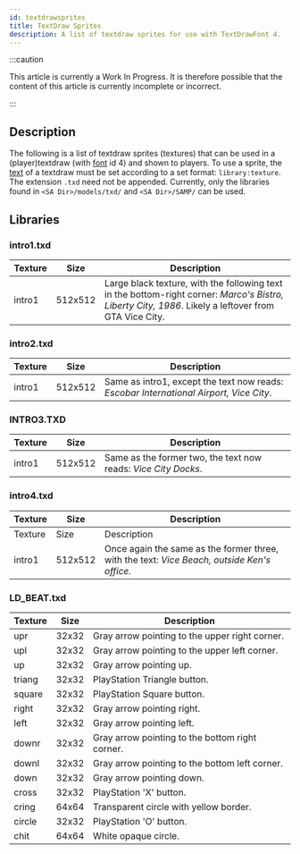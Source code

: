 ```yaml
---
id: textdrawsprites
title: TextDraw Sprites
description: A list of textdraw sprites for use with TextDrawFont 4.
---
```


:::caution

This article is currently a Work In Progress. It is therefore possible that the content of this article is currently incomplete or incorrect.

:::

## Description

The following is a list of textdraw sprites (textures) that can be used in a (player)textdraw (with [font](../functions/TextDrawFont) id 4) and shown to players. To use a sprite, the [text](../functions/TextDrawCreate) of a textdraw must be set according to a set format: `library:texture`. The extension `.txd` need not be appended. Currently, only the libraries found in `<SA Dir>/models/txd/` and `<SA Dir>/SAMP/` can be used.

## Libraries

### intro1.txd

| Texture | Size | Description |
| --- | --- | --- |
| intro1 | 512x512 | Large black texture, with the following text in the bottom-right corner: _Marco's Bistro, Liberty City, 1986_. Likely a leftover from GTA Vice City. |

### intro2.txd

| Texture | Size | Description |
| --- | --- | --- |
| intro1 | 512x512 | Same as intro1, except the text now reads: _Escobar International Airport, Vice City_. |

### INTRO3.TXD

| Texture | Size | Description |
| --- | --- | --- |
| intro1 | 512x512 | Same as the former two, the text now reads: _Vice City Docks_. |

### intro4.txd

| Texture | Size | Description |
| --- | --- | --- |
| Texture | Size | Description |
| intro1 | 512x512 | Once again the same as the former three, with the text: _Vice Beach, outside Ken's office._ |

### LD_BEAT.txd

| Texture | Size  | Description                                     |
| ------- | ----- | ----------------------------------------------- |
| upr     | 32x32 | Gray arrow pointing to the upper right corner.  |
| upl     | 32x32 | Gray arrow pointing to the upper left corner.   |
| up      | 32x32 | Gray arrow pointing up.                         |
| triang  | 32x32 | PlayStation Triangle button.                    |
| square  | 32x32 | PlayStation Square button.                      |
| right   | 32x32 | Gray arrow pointing right.                      |
| left    | 32x32 | Gray arrow pointing left.                       |
| downr   | 32x32 | Gray arrow pointing to the bottom right corner. |
| downl   | 32x32 | Gray arrow pointing to the bottom left corner.  |
| down    | 32x32 | Gray arrow pointing down.                       |
| cross   | 32x32 | PlayStation 'X' button.                         |
| cring   | 64x64 | Transparent circle with yellow border.          |
| circle  | 32x32 | PlayStation 'O' button.                         |
| chit    | 64x64 | White opaque circle.                            |
